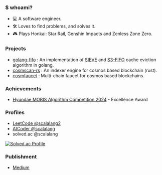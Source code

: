 ### $ whoami?
- 💻 A software engineer.
- 🛠️ Loves to find problems, and solves it.
- 🎮 Plays Honkai: Star Rail, Genshin Impacts and Zenless Zone Zero.

### Projects
- [golang-fifo](https://github.com/scalalang2/golang-fifo) : An implementation of [SIEVE](https://junchengyang.com/publication/nsdi24-SIEVE.pdf) and [S3-FIFO](https://dl.acm.org/doi/10.1145/3600006.3613147) cache eviction algorithm in golang.
- [cosmscan-rs](https://github.com/cosmscan/cosmscan-rs) : An indexer engine for cosmos based blockchain (rust).
- [cosmfaucet](https://github.com/scalalang2/cosmfaucet) : Multi-chain faucet for cosmos based blockchains.

### Achievements
- [Hyundae MOBIS Algorithm Competition 2024](https://career.programmers.co.kr/competitions/3980) - Excellence Award

### Profiles
- [LeetCode @scalalang2](https://leetcode.com/u/scalalang2/)
- [AtCoder @scalalang](https://atcoder.jp/users/scalalang)
- solved.ac @scalalang

[![Solved.ac Profile](http://mazassumnida.wtf/api/v2/generate_badge?boj=scalalang)](https://solved.ac/scalalang/)

### Publishment
- [Medium](https://scalalang2.medium.com/)
